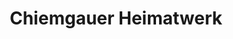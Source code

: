 ---
title: "Chiemgauer Heimatwerk"
url: /bernau-am-chiemsee/chiemgauer-heimatwerk/
shop: Kleidung
---